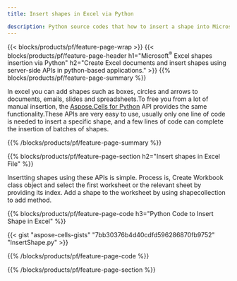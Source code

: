 ```yaml
---
title: Insert shapes in Excel via Python 

description: Python source codes that how to insert a shape into Microsoft Excel files using Python Library. 
---
```


{{< blocks/products/pf/feature-page-wrap >}}
{{< blocks/products/pf/feature-page-header h1="Microsoft<sup>&reg;</sup> Excel shapes insertion via Python" h2="Create Excel documents and insert shapes using server-side APIs in python-based applications." >}}
{{% blocks/products/pf/feature-page-summary %}}

In excel you can add shapes such as boxes, circles and arrows to documents, emails, slides and spreadsheets.To free you from a lot of manual insertion, the [Aspose.Cells for Python](https://pypi.org/project/aspose-cells-python/) API provides the same functionality.These APIs are very easy to use, usually only one line of code is needed to insert a specific shape, and a few lines of code can complete the insertion of batches of shapes.

{{% /blocks/products/pf/feature-page-summary  %}}

{{% blocks/products/pf/feature-page-section  h2="Insert shapes in Excel File" %}}

Insertting shapes using these APIs is simple. Process is, Create Workbook class object and select the first worksheet or the relevant sheet by providing its index. Add a shape to the worksheet by using shapecollection to add method.

{{% blocks/products/pf/feature-page-code h3="Python Code to Insert Shape in Excel" %}}

{{< gist "aspose-cells-gists" "7bb30376b4d40cdfd596286870fb9752" "InsertShape.py" >}}

{{% /blocks/products/pf/feature-page-code  %}}

{{% /blocks/products/pf/feature-page-section %}}
